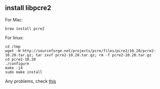 ## install libpcre2

For Mac:
```
brew install pcre2
```

For linux:
```
cd /tmp
wget -N http://sourceforge.net/projects/pcre/files/pcre2/10.20/pcre2-10.20.tar.gz; tar zxvf pcre2-10.20.tar.gz; rm -f pcre2-10.20.tar.gz
cd pcre2-10.20
./configure
make -j4
sudo make install
```
Any problems, check [this](http://www.pcre.org/)
